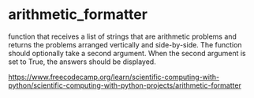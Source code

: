 # arithmetic_formatter
function that receives a list of strings that are arithmetic problems and returns the problems arranged vertically and side-by-side. The function should optionally take a second argument. When the second argument is set to True, the answers should be displayed.

https://www.freecodecamp.org/learn/scientific-computing-with-python/scientific-computing-with-python-projects/arithmetic-formatter
